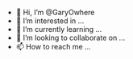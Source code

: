 - 👋 Hi, I’m @GaryOwhere
- 👀 I’m interested in ...
- 🌱 I’m currently learning ...
- 💞️ I’m looking to collaborate on ...
- 📫 How to reach me ...

<!---
GaryOwhere/GaryOwhere is a ✨ special ✨ repository because its `README.md` (this file) appears on your GitHub profile.
You can click the Preview link to take a look at your changes.
--->
